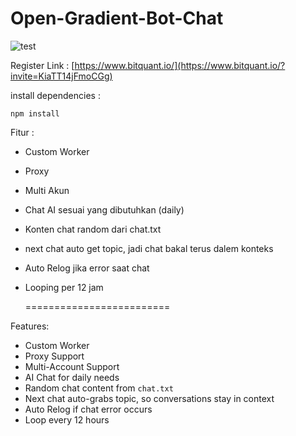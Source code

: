 # Open-Gradient-Bot-Chat

![test](https://github.com/user-attachments/assets/2c769f37-baa6-40e7-93b0-56b91f35b0b4)

Register Link : [https://www.bitquant.io/](https://www.bitquant.io/?invite=KiaTT14jFmoCGg)

install dependencies :
```
npm install
```

Fitur :
- Custom Worker
- Proxy
- Multi Akun
- Chat AI sesuai yang dibutuhkan (daily)
- Konten chat random dari chat.txt
- next chat auto get topic, jadi chat bakal terus dalem konteks
- Auto Relog jika error saat chat
- Looping per 12 jam

  =========================

Features:

* Custom Worker
* Proxy Support
* Multi-Account Support
* AI Chat for daily needs
* Random chat content from `chat.txt`
* Next chat auto-grabs topic, so conversations stay in context
* Auto Relog if chat error occurs
* Loop every 12 hours

